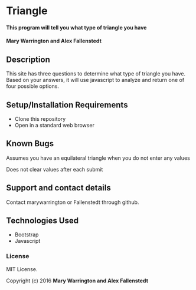 # Triangle

#### This program will tell you what type of triangle you have

#### Mary Warrington and Alex Fallenstedt

## Description

This site has three questions to determine what type of triangle you have. Based on your answers, it will use javascript to analyze and return one of four possible options.

## Setup/Installation Requirements

* Clone this repository
* Open in a standard web browser

## Known Bugs

Assumes you have an equilateral triangle when you do not enter any values

Does not clear values after each submit

## Support and contact details

Contact marywarrington or Fallenstedt through github.

## Technologies Used

* Bootstrap
* Javascript

### License
MIT License.

Copyright (c) 2016 **Mary Warrington and Alex Fallenstedt**
